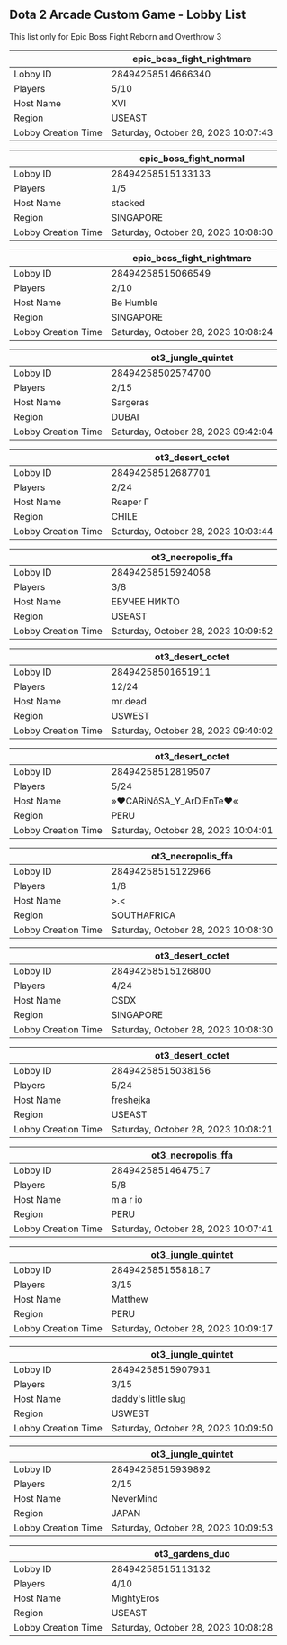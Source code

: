 ## Dota 2 Arcade Custom Game - Lobby List

This list only for Epic Boss Fight Reborn and Overthrow 3

|  | epic_boss_fight_nightmare |
| ------ | ------ |
| Lobby ID | 28494258514666340 |
| Players | 5/10 |
| Host Name | XVI |
| Region | USEAST |
| Lobby Creation Time | Saturday, October 28, 2023 10:07:43 |


|  | epic_boss_fight_normal |
| ------ | ------ |
| Lobby ID | 28494258515133133 |
| Players | 1/5 |
| Host Name | stacked |
| Region | SINGAPORE |
| Lobby Creation Time | Saturday, October 28, 2023 10:08:30 |


|  | epic_boss_fight_nightmare |
| ------ | ------ |
| Lobby ID | 28494258515066549 |
| Players | 2/10 |
| Host Name | Be Humble |
| Region | SINGAPORE |
| Lobby Creation Time | Saturday, October 28, 2023 10:08:24 |


|  | ot3_jungle_quintet |
| ------ | ------ |
| Lobby ID | 28494258502574700 |
| Players | 2/15 |
| Host Name | Sargeras |
| Region | DUBAI |
| Lobby Creation Time | Saturday, October 28, 2023 09:42:04 |


|  | ot3_desert_octet |
| ------ | ------ |
| Lobby ID | 28494258512687701 |
| Players | 2/24 |
| Host Name | Reaper  Γ |
| Region | CHILE |
| Lobby Creation Time | Saturday, October 28, 2023 10:03:44 |


|  | ot3_necropolis_ffa |
| ------ | ------ |
| Lobby ID | 28494258515924058 |
| Players | 3/8 |
| Host Name | ЕБУЧЕЕ НИКТО |
| Region | USEAST |
| Lobby Creation Time | Saturday, October 28, 2023 10:09:52 |


|  | ot3_desert_octet |
| ------ | ------ |
| Lobby ID | 28494258501651911 |
| Players | 12/24 |
| Host Name | mr.dead |
| Region | USWEST |
| Lobby Creation Time | Saturday, October 28, 2023 09:40:02 |


|  | ot3_desert_octet |
| ------ | ------ |
| Lobby ID | 28494258512819507 |
| Players | 5/24 |
| Host Name | »♥CARiNôSA_Y_ArDiEnTe♥« |
| Region | PERU |
| Lobby Creation Time | Saturday, October 28, 2023 10:04:01 |


|  | ot3_necropolis_ffa |
| ------ | ------ |
| Lobby ID | 28494258515122966 |
| Players | 1/8 |
| Host Name | >.< |
| Region | SOUTHAFRICA |
| Lobby Creation Time | Saturday, October 28, 2023 10:08:30 |


|  | ot3_desert_octet |
| ------ | ------ |
| Lobby ID | 28494258515126800 |
| Players | 4/24 |
| Host Name | CSDX |
| Region | SINGAPORE |
| Lobby Creation Time | Saturday, October 28, 2023 10:08:30 |


|  | ot3_desert_octet |
| ------ | ------ |
| Lobby ID | 28494258515038156 |
| Players | 5/24 |
| Host Name | freshejka |
| Region | USEAST |
| Lobby Creation Time | Saturday, October 28, 2023 10:08:21 |


|  | ot3_necropolis_ffa |
| ------ | ------ |
| Lobby ID | 28494258514647517 |
| Players | 5/8 |
| Host Name | m a r io |
| Region | PERU |
| Lobby Creation Time | Saturday, October 28, 2023 10:07:41 |


|  | ot3_jungle_quintet |
| ------ | ------ |
| Lobby ID | 28494258515581817 |
| Players | 3/15 |
| Host Name | Matthew |
| Region | PERU |
| Lobby Creation Time | Saturday, October 28, 2023 10:09:17 |


|  | ot3_jungle_quintet |
| ------ | ------ |
| Lobby ID | 28494258515907931 |
| Players | 3/15 |
| Host Name | daddy's little slug |
| Region | USWEST |
| Lobby Creation Time | Saturday, October 28, 2023 10:09:50 |


|  | ot3_jungle_quintet |
| ------ | ------ |
| Lobby ID | 28494258515939892 |
| Players | 2/15 |
| Host Name | NeverMind |
| Region | JAPAN |
| Lobby Creation Time | Saturday, October 28, 2023 10:09:53 |


|  | ot3_gardens_duo |
| ------ | ------ |
| Lobby ID | 28494258515113132 |
| Players | 4/10 |
| Host Name | MightyEros |
| Region | USEAST |
| Lobby Creation Time | Saturday, October 28, 2023 10:08:28 |


